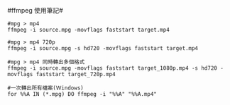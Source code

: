 #ffmpeg 使用筆記#

	#mpg > mp4
	ffmpeg -i source.mpg -movflags faststart target.mp4
	
	#mpg > mp4 720p
	ffmpeg -i source.mpg -s hd720 -movflags faststart target.mp4
	
	#mpg > mp4 同時轉出多個格式
	ffmpeg -i source.mpg -movflags faststart target_1080p.mp4 -s hd720 -movflags faststart target_720p.mp4
	
	#一次轉出所有檔案(Ｗindows)
	for %%A IN (*.mpg) DO ffmpeg -i "%%A" "%%A.mp4"
	
	